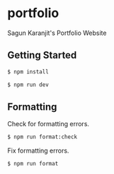 # portfolio
Sagun Karanjit's Portfolio Website

## Getting Started

```bash
$ npm install
```

```bash
$ npm run dev
```

## Formatting

Check for formatting errors.

```bash
$ npm run format:check
```

Fix formatting errors.

```bash
$ npm run format
```
